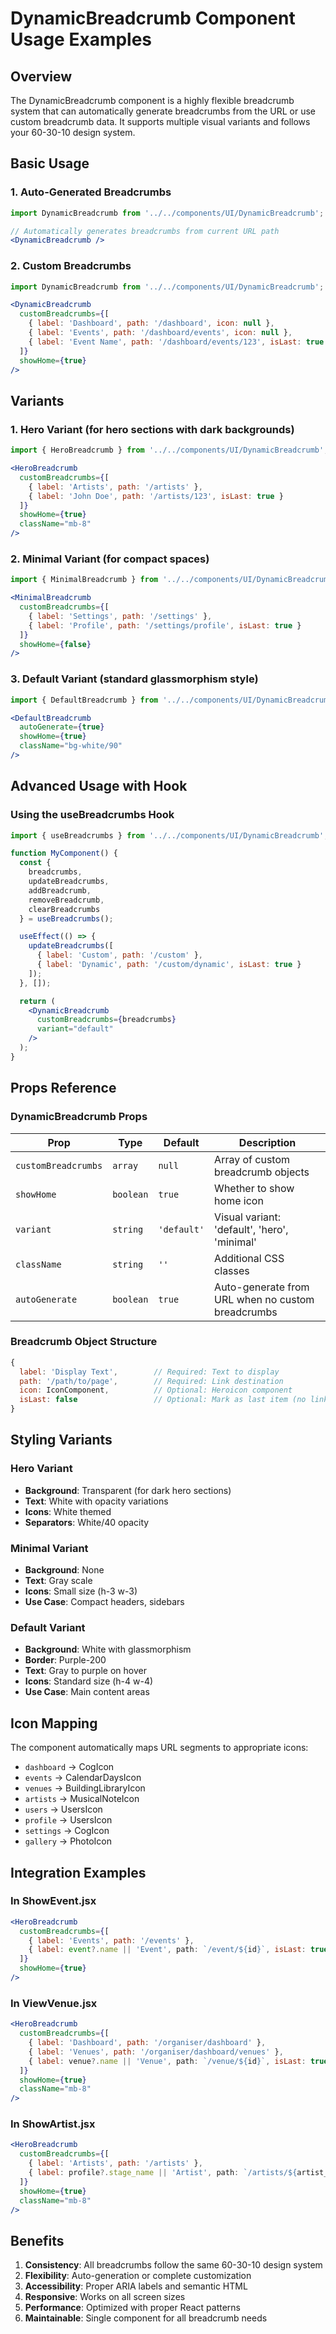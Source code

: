 # DynamicBreadcrumb Component Usage Examples

## Overview
The DynamicBreadcrumb component is a highly flexible breadcrumb system that can automatically generate breadcrumbs from the URL or use custom breadcrumb data. It supports multiple visual variants and follows your 60-30-10 design system.

## Basic Usage

### 1. Auto-Generated Breadcrumbs
```jsx
import DynamicBreadcrumb from '../../components/UI/DynamicBreadcrumb';

// Automatically generates breadcrumbs from current URL path
<DynamicBreadcrumb />
```

### 2. Custom Breadcrumbs
```jsx
import DynamicBreadcrumb from '../../components/UI/DynamicBreadcrumb';

<DynamicBreadcrumb
  customBreadcrumbs={[
    { label: 'Dashboard', path: '/dashboard', icon: null },
    { label: 'Events', path: '/dashboard/events', icon: null },
    { label: 'Event Name', path: '/dashboard/events/123', isLast: true }
  ]}
  showHome={true}
/>
```

## Variants

### 1. Hero Variant (for hero sections with dark backgrounds)
```jsx
import { HeroBreadcrumb } from '../../components/UI/DynamicBreadcrumb';

<HeroBreadcrumb
  customBreadcrumbs={[
    { label: 'Artists', path: '/artists' },
    { label: 'John Doe', path: '/artists/123', isLast: true }
  ]}
  showHome={true}
  className="mb-8"
/>
```

### 2. Minimal Variant (for compact spaces)
```jsx
import { MinimalBreadcrumb } from '../../components/UI/DynamicBreadcrumb';

<MinimalBreadcrumb
  customBreadcrumbs={[
    { label: 'Settings', path: '/settings' },
    { label: 'Profile', path: '/settings/profile', isLast: true }
  ]}
  showHome={false}
/>
```

### 3. Default Variant (standard glassmorphism style)
```jsx
import { DefaultBreadcrumb } from '../../components/UI/DynamicBreadcrumb';

<DefaultBreadcrumb
  autoGenerate={true}
  showHome={true}
  className="bg-white/90"
/>
```

## Advanced Usage with Hook

### Using the useBreadcrumbs Hook
```jsx
import { useBreadcrumbs } from '../../components/UI/DynamicBreadcrumb';

function MyComponent() {
  const { 
    breadcrumbs, 
    updateBreadcrumbs, 
    addBreadcrumb, 
    removeBreadcrumb, 
    clearBreadcrumbs 
  } = useBreadcrumbs();

  useEffect(() => {
    updateBreadcrumbs([
      { label: 'Custom', path: '/custom' },
      { label: 'Dynamic', path: '/custom/dynamic', isLast: true }
    ]);
  }, []);

  return (
    <DynamicBreadcrumb 
      customBreadcrumbs={breadcrumbs}
      variant="default"
    />
  );
}
```

## Props Reference

### DynamicBreadcrumb Props
| Prop | Type | Default | Description |
|------|------|---------|-------------|
| `customBreadcrumbs` | `array` | `null` | Array of custom breadcrumb objects |
| `showHome` | `boolean` | `true` | Whether to show home icon |
| `variant` | `string` | `'default'` | Visual variant: 'default', 'hero', 'minimal' |
| `className` | `string` | `''` | Additional CSS classes |
| `autoGenerate` | `boolean` | `true` | Auto-generate from URL when no custom breadcrumbs |

### Breadcrumb Object Structure
```jsx
{
  label: 'Display Text',        // Required: Text to display
  path: '/path/to/page',        // Required: Link destination
  icon: IconComponent,          // Optional: Heroicon component
  isLast: false                 // Optional: Mark as last item (no link)
}
```

## Styling Variants

### Hero Variant
- **Background**: Transparent (for dark hero sections)
- **Text**: White with opacity variations
- **Icons**: White themed
- **Separators**: White/40 opacity

### Minimal Variant
- **Background**: None
- **Text**: Gray scale
- **Icons**: Small size (h-3 w-3)
- **Use Case**: Compact headers, sidebars

### Default Variant
- **Background**: White with glassmorphism
- **Border**: Purple-200
- **Text**: Gray to purple on hover
- **Icons**: Standard size (h-4 w-4)
- **Use Case**: Main content areas

## Icon Mapping
The component automatically maps URL segments to appropriate icons:

- `dashboard` → CogIcon
- `events` → CalendarDaysIcon  
- `venues` → BuildingLibraryIcon
- `artists` → MusicalNoteIcon
- `users` → UsersIcon
- `profile` → UsersIcon
- `settings` → CogIcon
- `gallery` → PhotoIcon

## Integration Examples

### In ShowEvent.jsx
```jsx
<HeroBreadcrumb
  customBreadcrumbs={[
    { label: 'Events', path: '/events' },
    { label: event?.name || 'Event', path: `/event/${id}`, isLast: true }
  ]}
  showHome={true}
/>
```

### In ViewVenue.jsx
```jsx
<HeroBreadcrumb
  customBreadcrumbs={[
    { label: 'Dashboard', path: '/organiser/dashboard' },
    { label: 'Venues', path: '/organiser/dashboard/venues' },
    { label: venue?.name || 'Venue', path: `/venue/${id}`, isLast: true }
  ]}
  showHome={true}
  className="mb-8"
/>
```

### In ShowArtist.jsx
```jsx
<HeroBreadcrumb
  customBreadcrumbs={[
    { label: 'Artists', path: '/artists' },
    { label: profile?.stage_name || 'Artist', path: `/artists/${artist_id}`, isLast: true }
  ]}
  showHome={true}
  className="mb-8"
/>
```

## Benefits

1. **Consistency**: All breadcrumbs follow the same 60-30-10 design system
2. **Flexibility**: Auto-generation or complete customization
3. **Accessibility**: Proper ARIA labels and semantic HTML
4. **Responsive**: Works on all screen sizes
5. **Performance**: Optimized with proper React patterns
6. **Maintainable**: Single component for all breadcrumb needs

